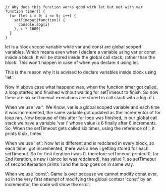 ```
// Why does this function works good with let but not with var
function timer() {
  for (let i = 0; i <= 5; i++) {
    setTimeout(function() {
      console.log(i)
    }, i * 1000)
  }
}
```

let is a block scope variable while var and const are global scoped variables.
Which means even when I declare a variable using var or const inside a block. It will be stored inside the global call stack, rather than the block. This won't happen in case of when you declare it using let.

This is the reason why it is advised to declare variables inside block using 'let'.

Now in above case what happend was, when the function timer got called, a loop started and finished without waiting for setTimeout to finish. So now there are six setTimeout executions are stored in call stack with a log of i.

When we use 'var': 
We Know, var is a global scoped variable and each time it was incremented, the same variable got updated as the incrementor of for loop ran. Now because of this after for loop was finished, in our global call stack we have a variable 'var i' whose value is 6 finally after 6 increments.
So, When the setTimeout gets called six times, using the reference of i, it prints 6 six, times.

When we use 'let':
Now let is different and is redclared in every block, so each time i got incremented, there was a new i getting stored for each setTimeout. So for first iteration i was 0, therefore setTimeout printed 0, for 2nd iteration, a new i (since let was redclared), has value 1, so setTimeout of second iteraation prints 1 and the loop goes on in same way.

When we use 'const':
Game is over because we cannot modify const ever, so in the very first attempt of modifying the global context 'const' by an incrementor, the code will show the error.
